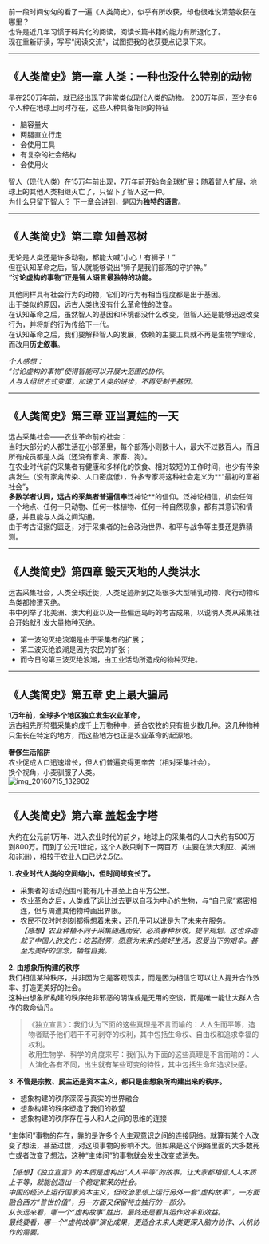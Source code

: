 前一段时间匆匆的看了一遍《人类简史》，似乎有所收获，却也很难说清楚收获在哪里？  
也许是近几年习惯于碎片化的阅读，阅读长篇书籍的能力有所退化了。  
现在重新研读，写写“阅读交流”，试图把我的收获要点记录下来。  
  
---------  
## 《人类简史》第一章 人类：一种也没什么特别的动物  
早在250万年前，就已经出现了非常类似现代人类的动物。
200万年间，至少有6个人种在地球上同时存在，这些人种具备相同的特征
- 脑容量大  
- 两腿直立行走
- 会使用工具
- 有复杂的社会结构
- 会使用火

智人（现代人类）在15万年前出现，7万年前开始向全球扩展；随着智人扩展，地球上的其他人类相继灭亡了，只留下了智人这一种。  
为什么只留下智人？
   下一章会讲到，是因为**独特的语言**。    
  
---------  
## 《人类简史》第二章 知善恶树  
无论是人类还是许多动物，都能大喊“小心！有狮子！”  
但在认知革命之后，智人就能够说出“狮子是我们部落的守护神。”  
**“讨论虚构的事物”正是智人语言最独特的功能。**

其他同样具有社会行为的动物，它们的行为有相当程度都是出于基因。  
出于类似的原因，远古人类也没有什么革命性的改变。  
在认知革命之后，虽然智人的基因和环境都没什么改变，但智人还是能够迅速改变行为，并将新的行为传给下一代。  
在认知革命之后，我们要解释智人的发展，依赖的主要工具就不再是生物学理论，而改用**历史叙事**。  

*个人感想：  
“讨论虚构的事物”使得智能可以开展大范围的协作。  
人与人组织方式变革，加速了人类的进步，不再受制于基因。*
  
---------  
## 《人类简史》第三章 亚当夏娃的一天  
远古采集社会——农业革命前的社会：  
当时大部分的人都生活在小部落里，每个部落小则数十人，最大不过数百人，而且所有成员都是人类（还没有家禽、家畜、狗）。  
在农业时代前的采集者有健康和多样化的饮食、相对较短的工作时间，也少有传染病发生（没有家禽传染、人口密度低），许多专家将这种社会定义为**“最初的富裕社会”**。  
多数学者认同，远古的采集者普遍信奉**泛神论**的信仰。泛神论相信，机会任何一个地点、任何一只动物、任何一株植物、任何一种自然现象，都有其意识和情感，并且能与人类之间沟通。  
由于考古证据的匮乏，对于采集者的社会政治世界、和平与战争等主要还是靠猜测。  
  
---------  
## 《人类简史》第四章  毁天灭地的人类洪水  
远古采集社会，人类全球迁徙，人类足迹所到之处很多大型哺乳动物、爬行动物和鸟类都惨遭灭绝。  
书中列举了北美洲、澳大利亚以及一些偏远岛屿的考古成果，以说明人类从采集社会开始就引发大量物种灭绝。  
- 第一波的灭绝浪潮是由于采集者的扩展； 
- 第二波灭绝浪潮是因为农民的扩张；
- 而今日的第三波灭绝浪潮，由工业活动所造成的物种灭绝。
  
---------  
## 《人类简史》第五章 史上最大骗局  
**1万年前，全球多个地区独立发生农业革命，**  
远古祖先所狩猎采集的成千上万物种中，适合农牧的只有极少数几种。这几种物种只生长在特定的地方，而这些地方也正是农业革命的起源地。  

**奢侈生活陷阱**  
农业促成人口迅速增长，但人们普遍变得更辛苦（相对采集社会）。  
换个视角，小麦驯服了人类。  
![img_20160715_132902](https://cloud.githubusercontent.com/assets/4545602/16864679/5633afc6-4a91-11e6-8ad1-d6071dea4183.jpg)
  
---------  
## 《人类简史》第六章 盖起金字塔  
大约在公元前1万年、进入农业时代的前夕，地球上的采集者的人口大约有500万到800万。而到了公元1世纪，这个人数只剩下一两百万（主要在澳大利亚、美洲和非洲），相较于农业人口已达2.5亿。  

**1. 农业时代人类的空间缩小，但时间却变长了。**  
- 采集者的活动范围可能有几十甚至上百平方公里。
- 农业革命之后，人类成了远比过去更以自我为中心的生物，与“自己家”紧密相连，但与周遭其他物种画出界限。
- 农民不仅时时刻刻都得想着未来，还几乎可以说是为了未来在服务。  
*【感想】农业种植不同于采集随遇而安，必须春种秋收，提早规划。这也许造就了中国人的文化：吃苦耐劳，愿意为未来的美好生活，忍受当下的艰辛。甚至为美好的信念，牺牲自我。*

**2. 由想象所构建的秩序**  
我们相信某种秩序，并非因为它是客观现实，而是因为相信它可以让人提升合作效率、打造更美好的社会。  
这种由想象所构建的秩序绝非邪恶的阴谋或是无用的空谈，而是唯一能让大群人合作的救命仙丹。  

> 《独立宣言》：我们认为下面的这些真理是不言而喻的：人人生而平等，造物者赋予他们若干不可剥夺的权利，其中包括生命权、自由权和追求幸福的权利。  
> 改用生物学、科学的角度来写：我们认为下面的这些真理是不言而喻的：人人演化各有不同，出生就有某些可变的特性，其中包括生命和追求快感。  

**3. 不管是宗教、民主还是资本主义，都只是由想象所构建出来的秩序。**  
- 想象构建的秩序深深与真实的世界融合
- 想象构建的秩序塑造了我们的欲望
- 想象构建的秩序存在与人和人之间的思维的连接

“主体间”事物的存在，靠的是许多个人主观意识之间的连接网络。就算有某个人改变了想法，甚至过世，对这项事物的影响不大。但如果是这个网络里面的大多数死亡或者改变了想法，这种“主体间”的事物就会发生改变或消失。  

*【感想】《独立宣言》的本质是虚构出“人人平等”的故事，让大家都相信人人本质上平等，就能创造出一个稳定繁荣的社会。  
中国的经济上运行国家资本主义，但政治思想上运行另外一套“虚构故事”，一方面融合西方“普世价值”，另一方面又保留特立独行的一部分。  
从长远来看，哪一个“虚构故事”胜出，最终还是看其运作效率和效益。   
最终要看，哪一个“虚构故事”演化成果，更适合未来人类更深入脑力协作、人机协作的需要。*  

